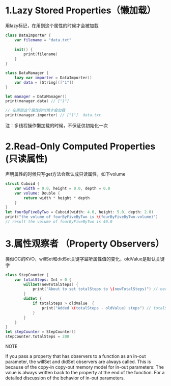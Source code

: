 # 1.Lazy Stored Properties（懒加载）
用lazy标记，在用到这个属性的时候才会被加载
```swift
class DataImporter {
    var filename = "data.txt"
    
    init() {
        print(filename)
    }
}

class DataManager {
    lazy var importer = DataImporter()
    var data = [String](["1"])
}

let manager = DataManager()
print(manager.data) // ["1"]

// 在用到这个属性的时候才会加载
print(manager.importer) // ["1"]  data.txt
```
注：多线程操作懒加载的时候，不保证仅初始化一次

# 2.Read-Only Computed Properties (只读属性)
声明属性的时候只写get方法会默认成只读属性，如下volume
```swift
struct Cuboid {
    var width = 0.0, height = 0.0, depth = 0.0
    var volume: Double {
        return width * height * depth
    }
}
let fourByFiveByTwo = Cuboid(width: 4.0, height: 5.0, depth: 2.0)
print("the volume of fourByFiveByTwo is \(fourByFiveByTwo.volume)")
// result the volume of fourByFiveByTwo is 40.0
```
# 3.属性观察者 （Property Observers）
类似OC的KVO，willSet和didSet关键字监听属性值的变化，oldValue是默认关键字
```swift
class StepCounter {
    var totalSteps: Int = 0 {
        willSet(newTotalSteps) {
            print("About to set totalSteps to \(newTotalSteps)") // newTotalSteps值为200 
        }
        didSet {
            if totalSteps > oldValue  {
                print("Added \(totalSteps - oldValue) steps") // totalSteps值为200 oldValue值为0
            }
        }
    }
}
let stepCounter = StepCounter()
stepCounter.totalSteps = 200
```
NOTE

If you pass a property that has observers to a function as an in-out parameter, the willSet and didSet observers are always called. This is because of the copy-in copy-out memory model for in-out parameters: The value is always written back to the property at the end of the function. For a detailed discussion of the behavior of in-out parameters.

